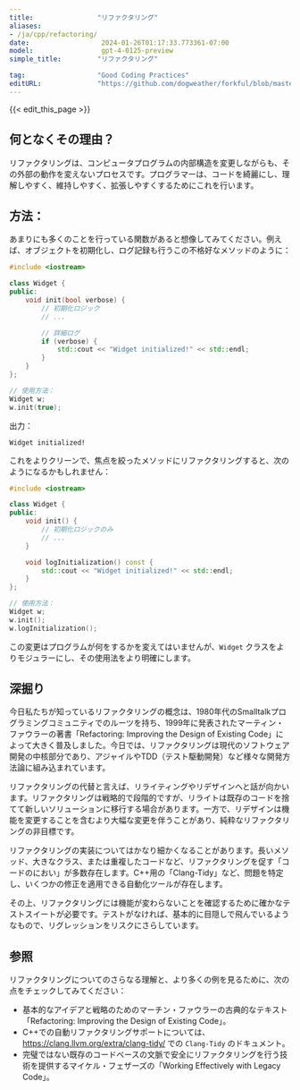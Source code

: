 ```yaml
---
title:                "リファクタリング"
aliases:
- /ja/cpp/refactoring/
date:                  2024-01-26T01:17:33.773361-07:00
model:                 gpt-4-0125-preview
simple_title:         "リファクタリング"

tag:                  "Good Coding Practices"
editURL:              "https://github.com/dogweather/forkful/blob/master/content/ja/cpp/refactoring.md"
---
```


{{< edit_this_page >}}

## 何となくその理由？

リファクタリングは、コンピュータプログラムの内部構造を変更しながらも、その外部の動作を変えないプロセスです。プログラマーは、コードを綺麗にし、理解しやすく、維持しやすく、拡張しやすくするためにこれを行います。

## 方法：

あまりにも多くのことを行っている関数があると想像してみてください。例えば、オブジェクトを初期化し、ログ記録も行うこの不格好なメソッドのように：

```C++
#include <iostream>

class Widget {
public:
    void init(bool verbose) {
        // 初期化ロジック
        // ...

        // 詳細ログ
        if (verbose) {
            std::cout << "Widget initialized!" << std::endl;
        }
    }
};

// 使用方法：
Widget w;
w.init(true);
```

出力：
```
Widget initialized!
```

これをよりクリーンで、焦点を絞ったメソッドにリファクタリングすると、次のようになるかもしれません：

```C++
#include <iostream>

class Widget {
public:
    void init() {
        // 初期化ロジックのみ
        // ...
    }

    void logInitialization() const {
        std::cout << "Widget initialized!" << std::endl;
    }
};

// 使用方法：
Widget w;
w.init();
w.logInitialization();
```

この変更はプログラムが何をするかを変えてはいませんが、`Widget` クラスをよりモジュラーにし、その使用法をより明確にします。

## 深掘り

今日私たちが知っているリファクタリングの概念は、1980年代のSmalltalkプログラミングコミュニティでのルーツを持ち、1999年に発表されたマーティン・ファウラーの著書「Refactoring: Improving the Design of Existing Code」によって大きく普及しました。今日では、リファクタリングは現代のソフトウェア開発の中核部分であり、アジャイルやTDD（テスト駆動開発）など様々な開発方法論に組み込まれています。

リファクタリングの代替と言えば、リライティングやリデザインへと話が向かいます。リファクタリングは戦略的で段階的ですが、リライトは既存のコードを捨てて新しいソリューションに移行する場合があります。一方で、リデザインは機能を変更することを含むより大幅な変更を伴うことがあり、純粋なリファクタリングの非目標です。

リファクタリングの実装についてはかなり細かくなることがあります。長いメソッド、大きなクラス、または重複したコードなど、リファクタリングを促す「コードのにおい」が多数存在します。C++用の「Clang-Tidy」など、問題を特定し、いくつかの修正を適用できる自動化ツールが存在します。

その上、リファクタリングには機能が変わらないことを確認するために確かなテストスイートが必要です。テストがなければ、基本的に目隠しで飛んでいるようなもので、リグレッションをリスクにさらしています。

## 参照

リファクタリングについてのさらなる理解と、より多くの例を見るために、次の点をチェックしてみてください：

- 基本的なアイデアと戦略のためのマーチン・ファウラーの古典的なテキスト「Refactoring: Improving the Design of Existing Code」。
- C++での自動リファクタリングサポートについては、https://clang.llvm.org/extra/clang-tidy/ での `Clang-Tidy` のドキュメント。
- 完璧ではない既存のコードベースの文脈で安全にリファクタリングを行う技術を提供するマイケル・フェザーズの「Working Effectively with Legacy Code」。
